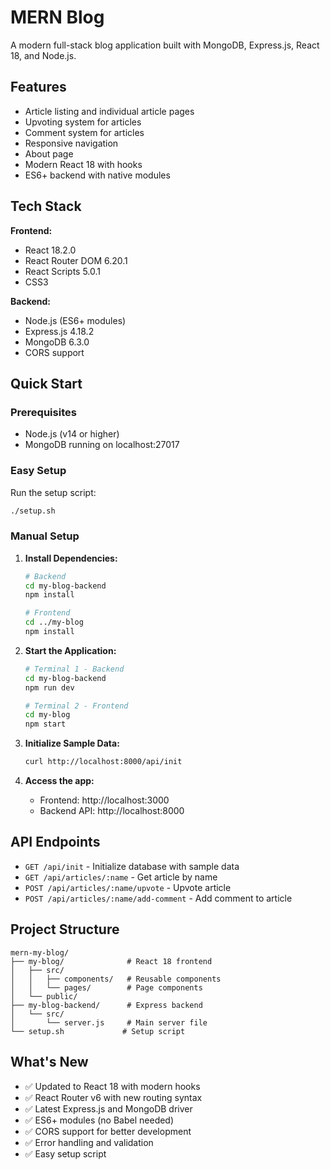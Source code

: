 # MERN Blog

A modern full-stack blog application built with MongoDB, Express.js, React 18, and Node.js.

## Features

- Article listing and individual article pages
- Upvoting system for articles
- Comment system for articles
- Responsive navigation
- About page
- Modern React 18 with hooks
- ES6+ backend with native modules

## Tech Stack

**Frontend:**
- React 18.2.0
- React Router DOM 6.20.1
- React Scripts 5.0.1
- CSS3

**Backend:**
- Node.js (ES6+ modules)
- Express.js 4.18.2
- MongoDB 6.3.0
- CORS support

## Quick Start

### Prerequisites
- Node.js (v14 or higher)
- MongoDB running on localhost:27017

### Easy Setup

Run the setup script:
```bash
./setup.sh
```

### Manual Setup

1. **Install Dependencies:**
   ```bash
   # Backend
   cd my-blog-backend
   npm install
   
   # Frontend
   cd ../my-blog
   npm install
   ```

2. **Start the Application:**
   ```bash
   # Terminal 1 - Backend
   cd my-blog-backend
   npm run dev
   
   # Terminal 2 - Frontend
   cd my-blog
   npm start
   ```

3. **Initialize Sample Data:**
   ```bash
   curl http://localhost:8000/api/init
   ```

4. **Access the app:**
   - Frontend: http://localhost:3000
   - Backend API: http://localhost:8000

## API Endpoints

- `GET /api/init` - Initialize database with sample data
- `GET /api/articles/:name` - Get article by name
- `POST /api/articles/:name/upvote` - Upvote article
- `POST /api/articles/:name/add-comment` - Add comment to article

## Project Structure

```
mern-my-blog/
├── my-blog/              # React 18 frontend
│   ├── src/
│   │   ├── components/   # Reusable components
│   │   └── pages/        # Page components
│   └── public/
├── my-blog-backend/      # Express backend
│   └── src/
│       └── server.js     # Main server file
└── setup.sh             # Setup script
```

## What's New

- ✅ Updated to React 18 with modern hooks
- ✅ React Router v6 with new routing syntax
- ✅ Latest Express.js and MongoDB driver
- ✅ ES6+ modules (no Babel needed)
- ✅ CORS support for better development
- ✅ Error handling and validation
- ✅ Easy setup script
